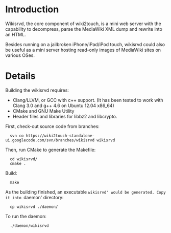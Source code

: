 # Introduction #

Wikisrvd, the core component of wiki2touch, is a mini web server with the capability to decompress, parse the MediaWiki XML dump and rewrite into an HTML.

Besides running on a jailbroken iPhone/iPad/iPod touch, wikisrvd could also be useful as a mini server hosting read-only images of MediaWiki sites on various OSes.

# Details #

Building the wikisrvd requires:

  * Clang/LLVM, or GCC with c++ support. (It has been tested to work with Clang 3.0 and g++ 4.6 on Ubuntu 12.04 x86\_64)
  * CMake and GNU Make Utility
  * Header files and libraries for libbz2 and libcrypto.

First, check-out source code from branches:
```
  svn co https://wiki2touch-standalone-ui.googlecode.com/svn/branches/wikisrvd wikisrvd
```
Then, run CMake to generate the Makefile:
```
  cd wikisrvd/
  cmake .
```
Build:
```
  make
```
As the building finished, an executable `wikisrvd' would be generated. Copy it into `daemon' directory:
```
  cp wikisrvd ./daemon/
```
To run the daemon:
```
  ./daemon/wikisrvd
```